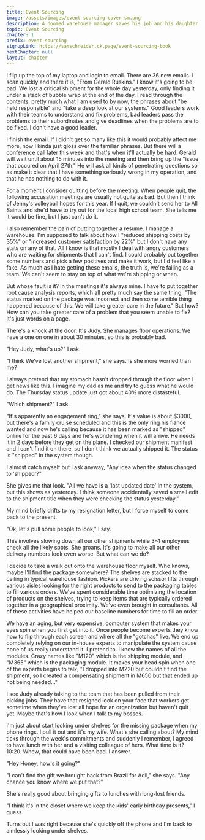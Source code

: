 ```yaml
---
title: Event Sourcing
image: /assets/images/event-sourcing-cover-sm.png
description: A doomed warehouse manager saves his job and his daughter by implementing a new kind of software architecture called event sourcing.
topic: Event Sourcing
chapter: 1
prefix: event-sourcing
signupLink: https://samschneider.ck.page/event-sourcing-book
nextChapter: null
layout: chapter
---
```


I flip up the top of my laptop and login to email. There are 36 new emails. I scan quickly and there it is, "From Gerald Ruskins." I know it's going to be bad. We lost a critical shipment for the whole day yesterday, only finding it under a stack of bubble wrap at the end of the day. I read through the contents, pretty much what I am used to by now, the phrases about "be held responsible" and "take a deep look at our systems." Good leaders work with their teams to understand and fix problems, bad leaders pass the problems to their subordinates and give deadlines when the problems are to be fixed. I don't have a good leader.

I finish the email. If I didn't get so many like this it would probably affect me more, now I kinda just gloss over the familiar phrases. But there will a conference call later this week and that's when it'll actually be hard. Gerald will wait until about 15 minutes into the meeting and then bring up the "issue that occured on April 27th." He will ask all kinds of penetrating questions so as make it clear that I have something seriously wrong in my operation, and that he has nothing to do with it.

For a moment I consider quitting before the meeting. When people quit, the following accusation meetings are usually not quite as bad. But then I think of Jenny's volleyball hopes for this year. If I quit, we couldn't send her to All Saints and she'd have to try out for the local high school team. She tells me it would be fine, but I just can't do it.

I also remember the pain of putting together a resume. I manage a warehouse. I'm supposed to talk about how I "reduced shipping costs by 35%" or "increased customer satisfaction by 22%" but I don't have any stats on any of that. All I know is that mostly I deal with angry customers who are waiting for shipments that I can't find. I could probably put together some numbers and pick a few positives and make it work, but I'd feel like a fake. As much as I hate getting these emails, the truth is, we're failing as a team. We can't seem to stay on top of what we're shipping or when.

But whose fault is it? In the meetings it's always mine. I have to put together root cause analysis reports, which all pretty much say the same thing, "The status marked on the package was incorrect and then some terrible thing happened because of this. We will take greater care in the future." But how? How can you take greater care of a problem that you seem unable to fix? It's just words on a page.

There's a knock at the door. It's Judy. She manages floor operations. We have a one on one in about 30 minutes, so this is probably bad.

"Hey Judy, what's up?" I ask.

"I think We've lost another shipment," she says. Is she more worried than me?

I always pretend that my stomach hasn't dropped through the floor when I get news like this. I imagine my dad as me and try to guess what he would do. The Thursday status update just got about 40% more distasteful.

"Which shipment?" I ask.

"It's apparently an engagement ring," she says. It's value is about $3000, but there's a family cruise scheduled and this is the only ring his fiance wanted and now he's calling because it has been marked as "shipped" online for the past 6 days and he's wondering when it will arrive. He needs it in 2 days before they get on the plane. I checked our shipment manifest and I can't find it on there, so I don't think we actually shipped it. The status is "shipped" in the system though.

I almost catch myself but I ask anyway, "Any idea when the status changed to 'shipped'?"

She gives me that look. "All we have is a 'last updated date' in the system, but this shows as yesterday. I think someone accidentally saved a small edit to the shipment title when they were checking the status yesterday."

My mind briefly drifts to my resignation letter, but I force myself to come back to the present. 

"Ok, let's pull some people to look," I say.

This involves slowing down all our other shipments while 3-4 employees check all the likely spots. She groans. It's going to make all our other delivery numbers look even worse. But what can we do?

I decide to take a walk out onto the warehouse floor myself. Who knows, maybe I'll find the package somewhere? The shelves are stacked to the ceiling in typical warehouse fashion. Pickers are driving scissor lifts through various aisles looking for the right products to send to the packaging tables to fill various orders. We've spent considerable time optimizing the location of products on the shelves, trying to keep items that are typically ordered together in a geographical proximity. We've even brought in consultants. All of these activities have helped our baseline numbers for time to fill an order.

We have an aging, but very expensive, computer system that makes your eyes spin when you first get into it. Once people become experts they know how to flip through each screen and where all the "gotchas" live. We end up completely relying on our in-house experts to manipulate the system cause none of us really understand it. I pretend to. I know the names of all the modules. Crazy names like "M120" which is the shipping module, and "M365" which is the packaging module. It makes your head spin when one of the experts begins to talk, "I dropped into M220 but couldn't find the shipment, so I created a compensating shipment in M650 but that ended up not being needed..."

I see Judy already talking to the team that has been pulled from their picking jobs. They have that resigned look on your face that workers get sometime when they've lost all hope for an organization but haven't quit yet. Maybe that's how I look when I talk to my bosses.

I'm just about start looking under shelves for the missing package when my phone rings. I pull it out and it's my wife. What's she calling about? My mind ticks through the week's commitments and suddenly I remember, I agreed to have lunch with her and a visiting colleague of hers. What time is it? 10:20. Whew, that could have been bad. I answer.

"Hey Honey, how's it going?"

"I can't find the gift we brought back from Brazil for Adil," she says. "Any chance you know where we put that?"

She's really good about bringing gifts to lunches with long-lost friends.

"I think it's in the closet where we keep the kids' early birthday presents," I guess.

Turns out I was right because she's quickly off the phone and I'm back to aimlessly looking under shelves.
